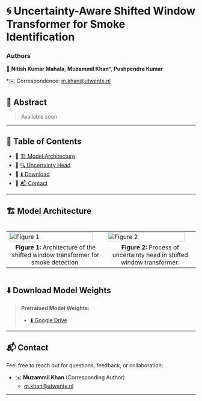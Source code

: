 # 🌀 Uncertainty-Aware Shifted Window Transformer for Smoke Identification

### **Authors**
🔷 **Nitish Kumar Mahala**, **Muzammil Khan***, **Pushpendra Kumar**

*✉️ Correspondence: [m.khan@utwente.nl](mailto:m.khan@utwente.nl)

## 📖 Abstract
> Available soon

---

## 🎨 Table of Contents
- 🔹 [🏗️ Model Architecture](#model-architecture)
- 🔹 [🔍 Uncertainty Head](#uncertainty-head)
- 🔹 [⬇️ Download](#download)
- 🔹 [📬 Contact](#contact)

---

## 🏗️ Model Architecture
<div style="display: flex; justify-content: center;">
<table>
    <tr>
        <td><img src="fig/fig01.png" alt="Figure 1" width="95%"></td>
        <td><img src="fig/fig02.png" alt="Figure 2" width="95%"></td>
    </tr>
    <tr>
        <td align="center"><strong>Figure 1:</strong> Architecture of the shifted window transformer for smoke detection.</td>
        <td align="center"><strong>Figure 2:</strong> Process of uncertainty head in shifted window transformer.</td>
    </tr>
</table>
</div>


## ⬇️ Download Model Weights
> **Pretrained Model Weights:**
> - [⬇️ Google Drive](https://drive.google.com/file/d/1rI2omNOWcsuCL21VXcB9DRJoZNHLM88g/view?usp=drive_link)

---

## 📬 Contact

Feel free to reach out for questions, feedback, or collaboration:

- ✉️ **Muzammil Khan** (Corresponding Author)
  - m.khan@utwente.nl

---

